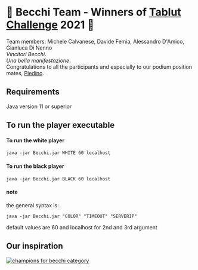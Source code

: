 # 🐐 Becchi Team - Winners of [Tablut Challenge](http://ai.unibo.it/games/boardgamecompetition/tablut) 2021 🥇
Team members: Michele Calvanese, Davide Femia, Alessandro D'Amico, Gianluca Di Nenno <br />
_Vincitori Becchi_. <br />
_Una bella manifestazione_. <br />
Congratulations to all the participants and especially to our podium position mates, [Piedino](https://github.com/Curtaz/TablutPiedi). 

## Requirements #####
Java version 11 or superior

## To run the player executable ###### 

#### To run the white player ##

```console
java -jar Becchi.jar WHITE 60 localhost
```

#### To run the black player ##

```console
java -jar Becchi.jar BLACK 60 localhost
```

#### note

the general syntax is:

```console
java -jar Becchi.jar "COLOR" "TIMEOUT" "SERVERIP"
```
default values are 60 and localhost for 2nd and 3rd argument

## Our inspiration
[![champions for becchi category](https://www.valsassinanews.com/wp-content/uploads/2019/05/capra-orobica-valgerola-2019-3.jpg)](https://www.youtube.com/watch?v=Jo07YIB3HBU&t=8s&ab_channel=ildaddy)
